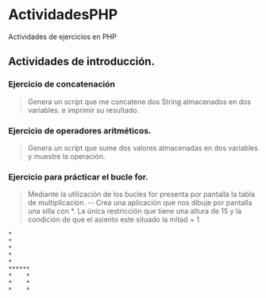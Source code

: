 # ActividadesPHP
Actividades de ejercicios en PHP
## Actividades de introducción.

### Ejercicio de concatenación 
>Genera un script que me concatene dos String almacenados en dos variables. e imprimir su resultado.

### Ejercicio de operadores aritméticos.
>Genera un script que sume dos valores almacenadas en dos variables y muestre la operación.

### Ejercicio para prácticar el bucle for.
>Mediante la utilización de los bucles for presenta por pantalla la tabla de multiplicación.
--
> Crea una aplicación que nos dibuje por pantalla una silla con *.
> La única restricción que tiene una altura de 15 y la condición de que el asiento 
> este situado la mitad + 1
```
*
*
*
*
*
******
*    *
*    *
*    *
```
